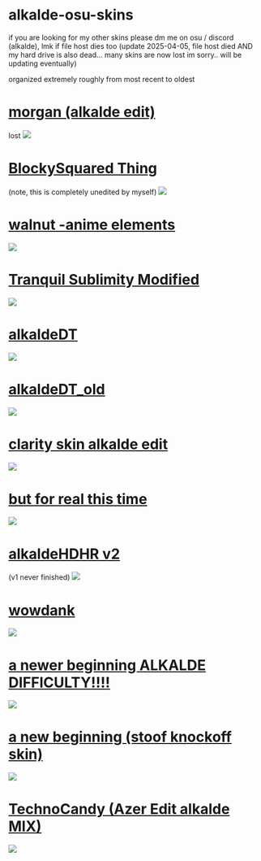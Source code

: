 # alkalde-osu-skins

if you are looking for my other skins please dm me on osu / discord (alkalde), lmk if file host dies too (update 2025-04-05, file host died AND my hard drive is also dead... many skins are now lost im sorry.. will be updating eventually)

organized extremely roughly from most recent to oldest

# [morgan (alkalde edit)](https://a.pomf.cat/tjrlcc.osk)
lost
![](https://i.imgur.com/oOIFGOp.jpg)

# [BlockySquared Thing](https://a.pomf.cat/ffhllp.osk)
(note, this is completely unedited by myself)
![](https://i.imgur.com/WJBi15W.jpg)

# [walnut -anime elements](https://a.pomf.cat/pxaent.osk)
![](https://i.imgur.com/EnZTLUR.jpeg)

# [Tranquil Sublimity Modified](https://a.pomf.cat/gjrqzy.osk)
![](https://i.imgur.com/RocwqU2.jpeg)

# [alkaldeDT](https://a.pomf.cat/qvhyns.osk)
![](https://i.imgur.com/6Up2Zd8.jpeg)

# [alkaldeDT_old](https://a.pomf.cat/dodyjj.osk)
![](https://i.imgur.com/VSshZ82.jpeg)

# [clarity skin alkalde edit](https://a.pomf.cat/dmdtlw.osk)
![](https://i.imgur.com/LNSwRJe.jpg)

# [but for real this time](https://a.pomf.cat/vjddbg.osk)
![](https://i.imgur.com/yc7QDOw.jpg)

# [alkaldeHDHR v2](https://a.pomf.cat/xfxehl.osk)
(v1 never finished)
![](https://i.imgur.com/2BrAsWi.jpg)

# [wowdank](https://a.pomf.cat/jipoql.osk)
![](https://i.imgur.com/5TycPZG.jpg)

# [a newer beginning ALKALDE DIFFICULTY!!!!](https://a.pomf.cat/mlvxmn.osk)
![](https://i.imgur.com/IUvzCpC.jpg)

# [a new beginning (stoof knockoff skin)](https://a.pomf.cat/qtpijf.osk)
![](https://i.imgur.com/W1NUowd.jpeg)

# [TechnoCandy (Azer Edit alkalde MIX)](https://a.pomf.cat/grdkwk.osk)
![](https://i.imgur.com/oo2QrTT.jpg)
